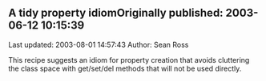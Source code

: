 ## A tidy property idiomOriginally published: 2003-06-12 10:15:39 
Last updated: 2003-08-01 14:57:43 
Author: Sean Ross 
 
This recipe suggests an idiom for property creation that avoids cluttering the class space with get/set/del methods that will not be used directly.